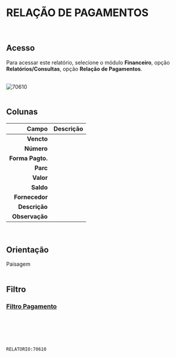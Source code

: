 # RELAÇÃO DE PAGAMENTOS
<br>

## Acesso
Para acessar este relatório, selecione o módulo **Financeiro**, opção **Relatórios/Consultas**, opção **Relação de Pagamentos**.
<br>
<br>

![70610](https://raw.githubusercontent.com/netforcews/docs-erp/master/relatorios/imagens/70610.png)
<br>
<br>

## Colunas
Campo | Descrição
--:|---
**Vencto** | 
**Número** | 
**Forma Pagto.** | 
**Parc** | 
**Valor** | 
**Saldo** | 
**Fornecedor** | 
**Descrição** | 
**Observação** | 
<br>

## Orientação
Paisagem   
<br>

## Filtro
### [Filtro Pagamento](/geral/rel-pagar.md)
<br>
<br>
<br>
<br>

```RELATORIO:70610```
